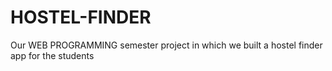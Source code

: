 # HOSTEL-FINDER
Our WEB PROGRAMMING semester project in which we built a hostel finder app for the students

